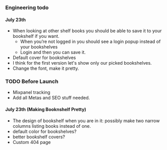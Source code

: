 ### Engineering todo

#### July 23th
- When looking at other shelf books you should be able to save it to your bookshelf if you want.
    - When you’re not logged in you should see a login popup instead of your bookshelves
    - Login and then you can save it.
- Default cover for bookshelves
- I think for the first version let's show only our picked bookshelves.
- Change the font, make it pretty.


### TODO Before Launch
- Mixpanel tracking
- Add all Metas and SEO stuff needed.


#### July 23th (Making Booknshelf Pretty)
 - The design of bookshelf when you are in it: possibly make two narrow columns listing books
instead of one.
- default color for bookshelves?
- better bookshelf covers?
- Custom 404 page